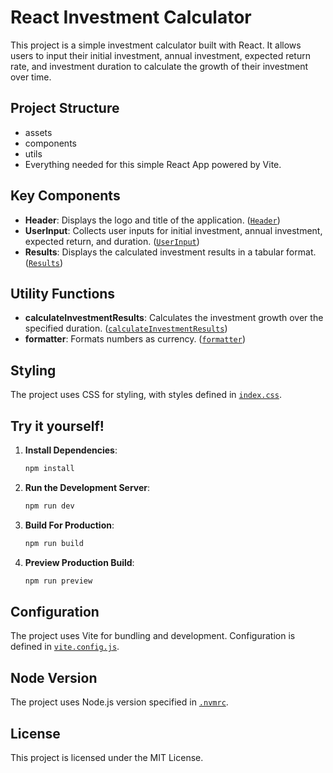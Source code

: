 # React Investment Calculator

This project is a simple investment calculator built with React. It allows users to input their initial investment, annual investment, expected return rate, and investment duration to calculate the growth of their investment over time.

## Project Structure

- assets
- components
- utils
- Everything needed for this simple React App powered by Vite.

## Key Components

- **Header**: Displays the logo and title of the application. ([`Header`](src/components/Header/Header.jsx))
- **UserInput**: Collects user inputs for initial investment, annual investment, expected return, and duration. ([`UserInput`](src/components/UserInput/UserInput.jsx))
- **Results**: Displays the calculated investment results in a tabular format. ([`Results`](src/components/Results/Results.jsx))

## Utility Functions

- **calculateInvestmentResults**: Calculates the investment growth over the specified duration. ([`calculateInvestmentResults`](src/util/investment.js))
- **formatter**: Formats numbers as currency. ([`formatter`](src/util/investment.js))

## Styling

The project uses CSS for styling, with styles defined in [`index.css`](src/index.css).

## Try it yourself!

1. **Install Dependencies**:
   ```sh
   npm install
   ```
2. **Run the Development Server**:
   ```sh
   npm run dev
   ```
3. **Build For Production**:
   ```sh
   npm run build
   ```
4. **Preview Production Build**:
   ```sh
   npm run preview
   ```

## Configuration

The project uses Vite for bundling and development. Configuration is defined in [`vite.config.js`](vite.config.js).

## Node Version

The project uses Node.js version specified in [`.nvmrc`](.nvmrc).

## License

This project is licensed under the MIT License.
